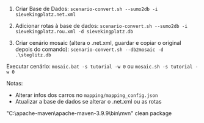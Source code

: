 1. Criar Base de Dados:
`scenario-convert.sh --sumo2db -i sievekingplatz.net.xml`

2. Adicionar rotas à base de dados:
`scenario-convert.sh --sumo2db -i sievekingplatz.rou.xml -d sievekingplatz.db`

3. Criar cenário mosaic (altera o .net.xml, guardar e copiar o original depois do comando):
`scenario-convert.sh --db2mosaic -d .\steglitz.db`

Executar cenário:
`mosaic.bat -s tutorial -w 0`
ou
`mosaic.sh -s tutorial -w 0`

Notas:
- Alterar infos dos carros no `mapping/mapping_config.json`
- Atualizar a base de dados se alterar o .net.xml ou as rotas

"C:\apache-maven\apache-maven-3.9.9\bin\mvn" clean package
